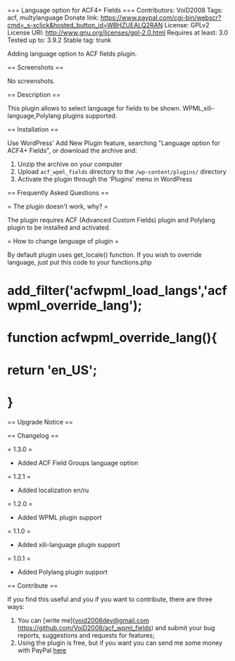 === Language option for ACF4+ Fields ===
Contributors: VoiD2008
Tags: acf, multylanguage
Donate link: https://www.paypal.com/cgi-bin/webscr?cmd=_s-xclick&hosted_button_id=WBHZUEALQ2RAN
License: GPLv2
License URI: http://www.gnu.org/licenses/gpl-2.0.html
Requires at least: 3.0
Tested up to: 3.9.2
Stable tag: trunk

Adding language option to ACF fields plugin.

== Screenshots ==

No screenshots.

== Description ==

This plugin allows to select language for fields to be shown.
WPML,xili-language,Polylang plugins supported.

== Installation ==

Use WordPress' Add New Plugin feature, searching "Language option for ACF4+ Fields", or download the archive and:

1. Unzip the archive on your computer  
2. Upload `acf_wpml_fields` directory to the `/wp-content/plugins/` directory
3. Activate the plugin through the 'Plugins' menu in WordPress

== Frequently Asked Questions ==

= The plugin doesn't work, why? =

The plugin requires ACF (Advanced Custom Fields) plugin and Polylang plugin to be installed and activated.

= How to change language of plugin =

By default plugin uses get_locale() function. If you wish to override language, just put this code to your functions.php

# add_filter('acfwpml_load_langs','acfwpml_override_lang');
# function acfwpml_override_lang(){
#	return 'en_US';
# }

== Upgrade Notice ==

== Changelog ==

= 1.3.0 =
* Added ACF Field Groups language option

= 1.2.1 =
* Added localization en/ru

= 1.2.0 = 
* Added WPML plugin support

= 1.1.0 = 
* Added xili-language plugin support

= 1.0.1 =
* Added Polylang plugin support

== Contribute ==

If you find this useful and you if you want to contribute, there are three ways:

   1. You can [write me](void2008dev@gmail.com https://github.com/VoiD2008/acf_wpml_fields) and submit your bug reports, suggestions and requests for features;
   2. Using the plugin is free, but if you want you can send me some money with PayPal [here](https://www.paypal.com/cgi-bin/webscr?cmd=_s-xclick&hosted_button_id=WBHZUEALQ2RAN)